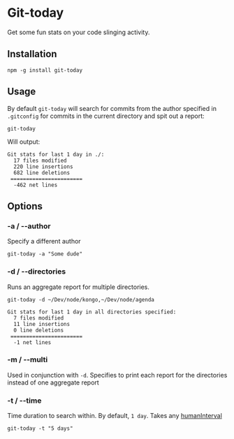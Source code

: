 # Git-today

Get some fun stats on your code slinging activity.

## Installation

```
npm -g install git-today
```

## Usage

By default `git-today` will search for commits from the author specified in `.gitconfig` for commits in the current directory and spit out a report:

```
git-today
```

Will output:

```
Git stats for last 1 day in ./:
  17 files modified
  220 line insertions
  682 line deletions
 =======================
  -462 net lines
```


## Options

### -a / --author

Specify a different author

```
git-today -a "Some dude"
```

### -d / --directories

Runs an aggregate report for multiple directories.

```
git-today -d ~/Dev/node/kongo,~/Dev/node/agenda
```

```
Git stats for last 1 day in all directories specified:
  7 files modified
  11 line insertions
  0 line deletions
 =======================
  -1 net lines
```

### -m / --multi

Used in conjunction with `-d`. Specifies to print each report for the directories instead of one aggregate report

### -t / --time

Time duration to search within. By default, `1 day`. Takes any [humanInterval](https://github.com/rschmukler/humanInterval)

```
git-today -t "5 days"
```
